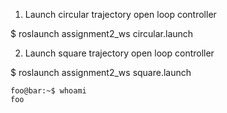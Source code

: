 1. Launch circular trajectory open loop controller

$ roslaunch assignment2_ws circular.launch

2. Launch square trajectory open loop controller

$ roslaunch assignment2_ws square.launch

```console
foo@bar:~$ whoami
foo
```

